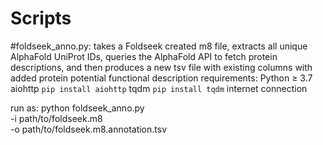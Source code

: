 # Scripts
#foldseek_anno.py:  takes a Foldseek created m8 file, extracts all unique AlphaFold UniProt IDs, queries the AlphaFold API to fetch protein descriptions, and then produces a new tsv file with existing columns with added protein potential functional description
requirements:
Python ≥ 3.7
aiohttp ```pip install aiohttp```
tqdm	```pip install tqdm```
internet connection

run as:
python foldseek_anno.py \
-i path/to/foldseek.m8 \
-o path/to/foldseek.m8.annotation.tsv
